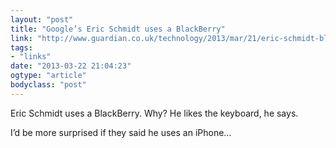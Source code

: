 ```yaml
---
layout: "post"
title: "Google’s Eric Schmidt uses a BlackBerry"
link: "http://www.guardian.co.uk/technology/2013/mar/21/eric-schmidt-blackberry-user"
tags: 
- "links"
date: "2013-03-22 21:04:23"
ogtype: "article"
bodyclass: "post"
---
```


Eric Schmidt uses a BlackBerry. Why? He likes the keyboard, he says.

I’d be more surprised if they said he uses an iPhone…